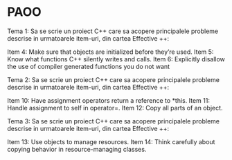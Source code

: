 # PAOO

Tema 1:
Sa se scrie un proiect C++ care sa acopere principalele probleme descrise in urmatoarele item-uri, din cartea Effective ++:

Item 4: Make sure that objects are initialized before they’re used.
Item 5: Know what functions C++ silently writes and calls.
Item 6: Explicitly disallow the use of compiler generated functions you do not want


Tema 2:
Sa se scrie un proiect C++ care sa acopere principalele probleme descrise in urmatoarele item-uri, din cartea Effective ++:

Item 10: Have assignment operators return a reference to *this.
Item 11: Handle assignment to self in operator=.
Item 12: Copy all parts of an object.


Tema 3:
Sa se scrie un proiect C++ care sa acopere principalele probleme descrise in urmatoarele item-uri, din cartea Effective ++:

Item 13: Use objects to manage resources.
Item 14: Think carefully about copying behavior in resource-managing classes.